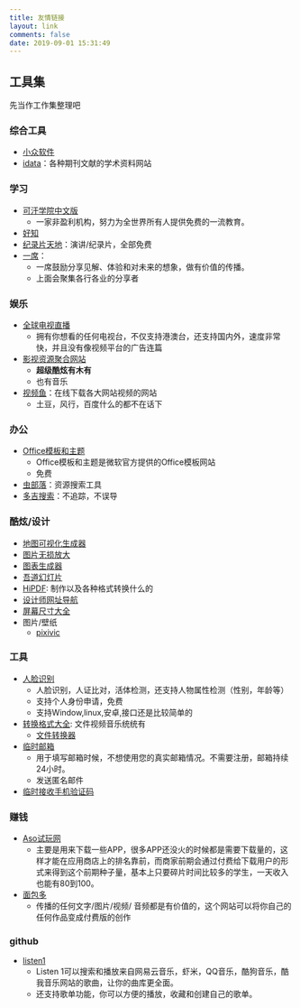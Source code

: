 ```yaml
---
title: 友情链接
layout: link
comments: false
date: 2019-09-01 15:31:49
---
```


## 工具集

先当作工作集整理吧

### 综合工具

* [小众软件](https://www.appinn.com/)
* [idata](https://www.zhihu.com/question/31044894/answer/549432901)：各种期刊文献的学术资料网站

### 学习

* [可汗学院中文版](https://zh.khanacademy.org/)
  * 一家非盈利机构，努力为全世界所有人提供免费的一流教育。
* [好知](http://www.howzhi.com/)
* [纪录片天地](http://www.jlpcn.net/)：演讲/纪录片，全部免费
* [一席](https://yixi.tv/)：
  * 一席鼓励分享见解、体验和对未来的想象，做有价值的传播。
  * 上面会聚集各行各业的分享者

### 娱乐

* [全球电视直播](http://bddn.cn/zb.htm)
  * 拥有你想看的任何电视台，不仅支持港澳台，还支持国内外，速度非常快，并且没有像视频平台的广告连篇
* [影视资源聚合网站](http://www.mvcat.com/)
  * **超级酷炫有木有**
  * 也有音乐
* [视频鱼](http://www.shipinyu.cn/)：在线下载各大网站视频的网站
  * 土豆，风行，百度什么的都不在话下

### 办公

* [Office模板和主题](https://templates.office.com)
  * Office模板和主题是微软官方提供的Office模板网站
  * 免费
* [虫部落](http://magnet.chongbuluo.com/)：资源搜索工具
* [多吉搜索](https://www.dogedoge.com/)：不追踪，不误导

### 酷炫/设计

* [地图可视化生成器](https://kepler.gl/)
* [图片无损放大](https://bigjpg.com/)
* [图表生成器](https://chartify.io/)
* [吾道幻灯片](https://www.woodo.cn/)
* [HiPDF](https://www.hipdf.cn/): 制作以及各种格式转换什么的
* [设计师网址导航](https://hao.uisdc.com/)
* [屏幕尺寸大全](https://uiiiuiii.com/screen/index.htm)
* 图片/壁纸
  * [pixivic](https://pixivic.com/)

### 工具

* [人脸识别](https://www.arcsoft.com.cn/)
  * 人脸识别，人证比对，活体检测，还支持人物属性检测（性别，年龄等）
  * 支持个人身份申请，免费
  * 支持Window,linux,安卓,接口还是比较简单的
* [转换格式大全](https://cn.office-converter.com/): 文件视频音乐统统有
  * [文件转换器](https://convertio.co/zh/)
* [临时邮箱](http://24mail.chacuo.net/)
  * 用于填写邮箱时候，不想使用您的真实邮箱情况。不需要注册，邮箱持续24小时。
  * 发送匿名邮件
* [临时接收手机验证码](https://www.pdflibr.com/)

### 赚钱

* [Aso试玩网](http://aso321.com/index.html)
  * 主要是用来下载一些APP，很多APP还没火的时候都是需要下载量的，这样才能在应用商店上的排名靠前，而商家前期会通过付费给下载用户的形式来得到这个前期种子量，基本上只要碎片时间比较多的学生，一天收入也能有80到100。
* [面包多](https://mianbaoduo.com/)
  * 传播的任何文字/图片/视频/ 音频都是有价值的，这个网站可以将你自己的任何作品变成付费版的创作

### github

* [listen1](http://listen1.github.io/listen1/)
  * Listen 1可以搜索和播放来自网易云音乐，虾米，QQ音乐，酷狗音乐，酷我音乐网站的歌曲，让你的曲库更全面。
  * 还支持歌单功能，你可以方便的播放，收藏和创建自己的歌单。
